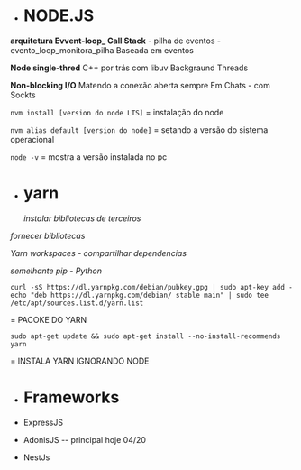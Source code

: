 - # NODE.JS

**arquitetura Evvent-loop\_
Call Stack** - pilha de eventos - evento_loop_monitora_pilha
Baseada em eventos

**Node single-thred**
C++ por trás com libuv
Backgraund Threads

**Non-blocking I/O**
Matendo a conexão aberta sempre
Em Chats - com Sockts

`nvm install [version do node LTS]` = instalação do node

`nvm alias default [version do node]` = setando a versão do sistema operacional

`node -v` = mostra a versão instalada no pc

- # yarn
  _instalar bibliotecas de terceiros_

_fornecer bibliotecas_

_Yarn workspaces - compartilhar dependencias_

_semelhante pip - Python_

```
curl -sS https://dl.yarnpkg.com/debian/pubkey.gpg | sudo apt-key add -
echo "deb https://dl.yarnpkg.com/debian/ stable main" | sudo tee /etc/apt/sources.list.d/yarn.list
```

= PACOKE DO YARN

```
sudo apt-get update && sudo apt-get install --no-install-recommends yarn
```

= INSTALA YARN IGNORANDO NODE

- # Frameworks

- ExpressJS
- AdonisJS -- principal hoje 04/20
- NestJs
